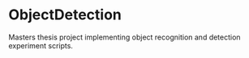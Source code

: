 ObjectDetection
===============

Masters thesis project implementing object recognition and detection experiment scripts.